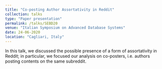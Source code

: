 ```yaml
---
title: "Co-posting Author Assortativity in Reddit"
collection: talks
type: "Paper presentation"
permalink: /talks/SEBD20
venue: "Italian Symposium on Advanced Database Systems"
date: 24-06-2020
location: "Cagliari, Italy"
---
```

In this talk, we discussed the possible presence of a form of assortativity in Reddit; in particular, we focused our analysis on co-posters, i.e. authors posting contents on the same subreddit.